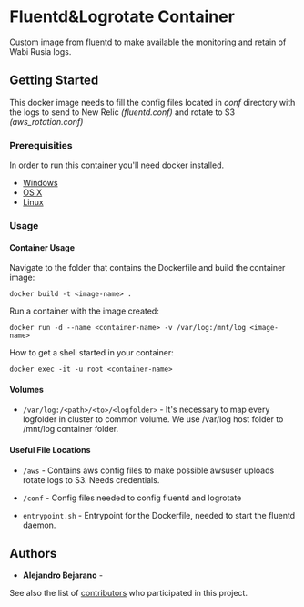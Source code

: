 # Fluentd&Logrotate Container

Custom image from fluentd to make available the monitoring and retain of Wabi Rusia logs.

## Getting Started

This docker image needs to fill the config files located in _conf_ directory with the logs to send to New Relic _(fluentd.conf)_ and rotate to S3 _(aws_rotation.conf)_
### Prerequisities

In order to run this container you'll need docker installed.

* [Windows](https://docs.docker.com/windows/started)
* [OS X](https://docs.docker.com/mac/started/)
* [Linux](https://docs.docker.com/linux/started/)

### Usage


#### Container Usage
Navigate to the folder that contains the Dockerfile and build the container image:
```shell
docker build -t <image-name> .
```
Run a container with the image created:
```shell
docker run -d --name <container-name> -v /var/log:/mnt/log <image-name>
```

How to get a shell started in your container:

```shell
docker exec -it -u root <container-name>
```

#### Volumes

* `/var/log:/<path>/<to>/<logfolder>` - It's necessary to map every logfolder in cluster to common volume. 
We use /var/log host folder to /mnt/log container folder.

#### Useful File Locations

* `/aws` - Contains aws config files to make possible awsuser uploads rotate logs to S3. Needs credentials.
  
* `/conf` - Config files needed to config fluentd and logrotate

* `entrypoint.sh` - Entrypoint for the Dockerfile, needed to start the fluentd daemon.

## Authors

* **Alejandro Bejarano** -

See also the list of [contributors]() who 
participated in this project.
